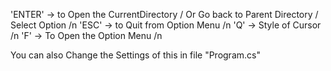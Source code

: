 'ENTER'   -> to Open the CurrentDirectory / Or Go back to Parent Directory / Select Option /n
'ESC'     -> to Quit from Option Menu /n
'Q'       -> Style of Cursor /n
'F'       -> To Open the Option Menu /n
























You can also Change the Settings of this in file "Program.cs"
